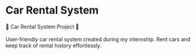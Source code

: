# Car Rental System
🚗 Car Rental System Project 🚗  
<br>
User-friendly car rental system created during my internship. Rent cars and keep track of rental history effortlessly. 
